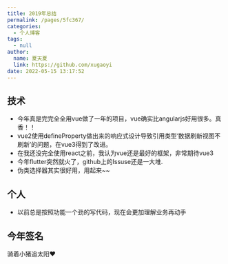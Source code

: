 ```yaml
---
title: 2019年总结
permalink: /pages/5fc367/
categories: 
  - 个人博客
tags: 
  - null
author: 
  name: 夏天夏
  link: https://github.com/xugaoyi
date: 2022-05-15 13:17:52
---
```

## 技术

- 今年真是完完全全用vue做了一年的项目，vue确实比angularjs好用很多。真香！！
- vue2使用defineProperty做出来的响应式设计导致引用类型‘数据刷新视图不刷新’的问题，在vue3得到了改进。
- 在我还没完全使用react之前，我认为vue还是最好的框架，非常期待vue3
- 今年flutter突然就火了，github上的Issuse还是一大堆.
- 伪类选择器其实很好用，用起来~~

## 个人

- 以前总是按照功能一个劲的写代码，现在会更加理解业务再动手


## 今年签名
骑着小猪追太阳❤
